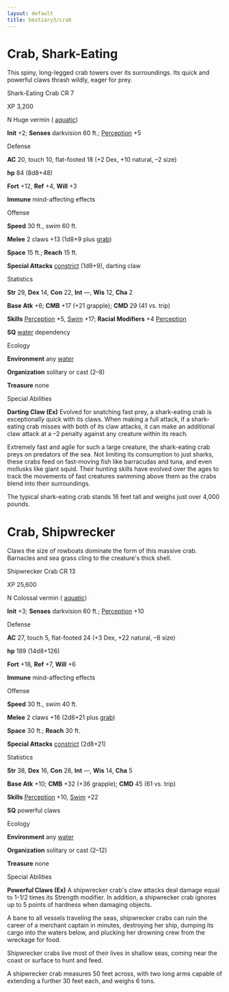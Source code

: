 ```yaml
---
layout: default
title: bestiary3/crab
---
```

# Crab, Shark-Eating

This spiny, long-legged crab towers over its surroundings. Its quick and powerful claws thrash wildly, eager for prey.

Shark-Eating Crab CR 7

XP 3,200

N Huge vermin ( [aquatic](monster_dir/creatureTypes#_aquatic-subtype))

**Init** +2; **Senses** darkvision 60 ft.; [Perception](skills/perception#_perception) +5

Defense

**AC** 20, touch 10, flat-footed 18 (+2 Dex, +10 natural, –2 size)

**hp** 84 (8d8+48)

**Fort** +12, **Ref** +4, **Will** +3

**Immune** mind-affecting effects

Offense

**Speed** 30 ft., swim 60 ft.

**Melee** 2 claws +13 (1d8+9 plus [grab](monster_dir/universalMonsterRules#_grab))

**Space** 15 ft.; **Reach** 15 ft.

**Special Attacks** [constrict](monsters/universalMonsterRules#_constrict) (1d8+9), darting claw

Statistics

**Str** 29, **Dex** 14, **Con** 22, **Int** —, **Wis** 12, **Cha** 2

**Base Atk** +6; **CMB** +17 (+21 grapple); **CMD** 29 (41 vs. trip)

**Skills** [Perception](skill_dir/perception#_perception) +5, [Swim](skills/swim#_swim) +17; **Racial Modifiers** +4 [Perception](skill_dir/perception#_perception)

**SQ** [water](monsters/creatureTypes#_water-subtype) dependency

Ecology

**Environment** any [water](monster_dir/creatureTypes#_water-subtype)

**Organization** solitary or cast (2–8)

**Treasure** none

Special Abilities

**Darting Claw (Ex)** Evolved for snatching fast prey, a shark-eating crab is exceptionally quick with its claws. When making a full attack, if a shark-eating crab misses with both of its claw attacks, it can make an additional claw attack at a –2 penalty against any creature within its reach.

Extremely fast and agile for such a large creature, the shark-eating crab preys on predators of the sea. Not limiting its consumption to just sharks, these crabs feed on fast-moving fish like barracudas and tuna, and even mollusks like giant squid. Their hunting skills have evolved over the ages to track the movements of fast creatures swimming above them as the crabs blend into their surroundings.

The typical shark-eating crab stands 16 feet tall and weighs just over 4,000 pounds.

# Crab, Shipwrecker

Claws the size of rowboats dominate the form of this massive crab. Barnacles and sea grass cling to the creature's thick shell.

Shipwrecker Crab CR 13

XP 25,600

N Colossal vermin ( [aquatic](monsters/creatureTypes#_aquatic-subtype))

**Init** +3; **Senses** darkvision 60 ft.; [Perception](skill_dir/perception#_perception) +10

Defense

**AC** 27, touch 5, flat-footed 24 (+3 Dex, +22 natural, –8 size)

**hp** 189 (14d8+126)

**Fort** +18, **Ref** +7, **Will** +6

**Immune** mind-affecting effects

Offense

**Speed** 30 ft., swim 40 ft.

**Melee** 2 claws +16 (2d8+21 plus [grab](monsters/universalMonsterRules#_grab))

**Space** 30 ft.; **Reach** 30 ft.

**Special Attacks** [constrict](monster_dir/universalMonsterRules#_constrict) (2d8+21)

Statistics

**Str** 38, **Dex** 16, **Con** 28, **Int** —, **Wis** 14, **Cha** 5

**Base Atk** +10; **CMB** +32 (+36 grapple); **CMD** 45 (61 vs. trip)

**Skills** [Perception](skills/perception#_perception) +10, [Swim](skill_dir/swim#_swim) +22

**SQ** powerful claws

Ecology

**Environment** any [water](monsters/creatureTypes#_water-subtype)

**Organization** solitary or cast (2–12)

**Treasure** none

Special Abilities

**Powerful Claws (Ex)** A shipwrecker crab's claw attacks deal damage equal to 1-1/2 times its Strength modifier. In addition, a shipwrecker crab ignores up to 5 points of hardness when damaging objects.

A bane to all vessels traveling the seas, shipwrecker crabs can ruin the career of a merchant captain in minutes, destroying her ship, dumping its cargo into the waters below, and plucking her drowning crew from the wreckage for food.

Shipwrecker crabs live most of their lives in shallow seas, coming near the coast or surface to hunt and feed.

A shipwrecker crab measures 50 feet across, with two long arms capable of extending a further 30 feet each, and weighs 6 tons.

